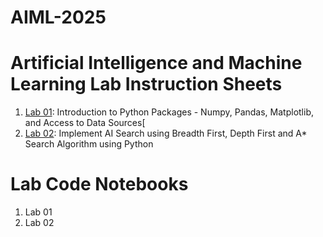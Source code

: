 # AIML-2025
# Artificial Intelligence and Machine Learning Lab Instruction Sheets
1. [Lab 01](https://github.com/NithinReddychallagonda/AIML-2025/blob/main/Lab_01_AIML.ipynb): Introduction to Python Packages - Numpy, Pandas, Matplotlib, and Access to Data Sources[
2. [Lab 02](): Implement AI Search using Breadth First, Depth First and A* Search Algorithm using Python
# Lab Code Notebooks
1. Lab 01
2. Lab 02
